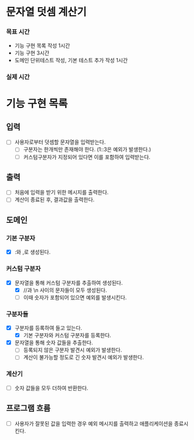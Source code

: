 # 문자열 덧셈 계산기

### 목표 시간
- 기능 구현 목록 작성 1시간
- 기능 구현 3시간
- 도메인 단위테스트 작성, 기본 테스트 추가 작성 1시간

### 실제 시간

# 기능 구현 목록

## 입력
- [ ] 사용자로부터 덧셈할 문자열을 입력받는다.
  - [ ] 구분자는 한개씩만 존재해야 한다. (1::3은 예외가 발생한다.)
  - [ ] 커스텀구분자가 지정되어 있다면 이를 포함하여 입력받는다.

## 출력
- [ ] 처음에 입력을 받기 위한 메시지를 출력한다.
- [ ] 계산이 종료된 후, 결과값을 출력한다.

## 도메인

### 기본 구분자
- [x] :와 ,로 생성된다.

### 커스텀 구분자
- [x] 문자열을 통해 커스텀 구분자를 추출하여 생성된다.
  - [x] //과 \n 사이의 문자들이 모두 생성된다.
  - [ ] 이때 숫자가 포함되어 있으면 예외를 발생시킨다.

### 구분자들
- [x] 구분자를 등록하여 들고 있는다.
  - [x] 기본 구분자와 커스텀 구분자를 등록한다.
- [x] 문자열을 통해 숫자 값들을 추출한다.
  - [ ] 등록되지 않은 구분자 발견시 예외가 발생한다.
  - [ ] 계산이 불가능할 정도로 긴 숫자 발견시 예외가 발생한다.

### 계산기
- [ ] 숫자 값들을 모두 더하여 반환한다.

## 프로그램 흐름
- [ ] 사용자가 잘못된 값을 입력한 경우 예외 메시지를 출력하고 애플리케이션을 종료시킨다.
